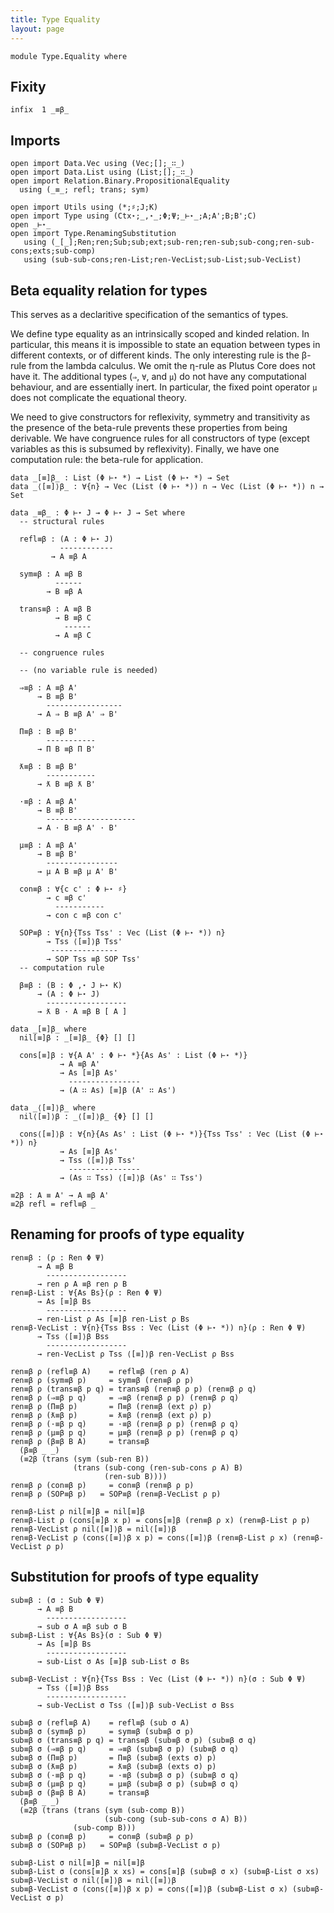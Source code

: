 ```yaml
---
title: Type Equality
layout: page
---
```


```
module Type.Equality where
```

## Fixity

```
infix  1 _≡β_
```

## Imports

```
open import Data.Vec using (Vec;[];_∷_)
open import Data.List using (List;[];_∷_)
open import Relation.Binary.PropositionalEquality
  using (_≡_; refl; trans; sym)

open import Utils using (*;♯;J;K)
open import Type using (Ctx⋆;_,⋆_;Φ;Ψ;_⊢⋆_;A;A';B;B';C)
open _⊢⋆_
open import Type.RenamingSubstitution 
   using (_[_];Ren;ren;Sub;sub;ext;sub-ren;ren-sub;sub-cong;ren-sub-cons;exts;sub-comp)
   using (sub-sub-cons;ren-List;ren-VecList;sub-List;sub-VecList)
```

## Beta equality relation for types

This serves as a declaritive specification of the semantics of types.

We define type equality as an intrinsically scoped and kinded relation. In particular,
this means it is impossible to state an equation between types in different contexts, or of
different kinds. The only interesting rule is the β-rule from the lambda calculus. We omit
the η-rule as Plutus Core does not have it. The additional
types (`⇒`, `∀`, and `µ`) do not have any computational behaviour, and are essentially inert.
In particular, the fixed point operator `µ` does not complicate the equational theory.

We need to give constructors for reflexivity, symmetry and
transitivity as the presence of the beta-rule prevents these
properties from being derivable. We have congruence rules for all
constructors of type (except variables as this is subsumed by
reflexivity). Finally, we have one computation rule: the beta-rule for
application.

```
data _[≡]β_ : List (Φ ⊢⋆ *) → List (Φ ⊢⋆ *) → Set
data _⟨[≡]⟩β_ : ∀{n} → Vec (List (Φ ⊢⋆ *)) n → Vec (List (Φ ⊢⋆ *)) n → Set

data _≡β_ : Φ ⊢⋆ J → Φ ⊢⋆ J → Set where
  -- structural rules

  refl≡β : (A : Φ ⊢⋆ J)
           ------------
         → A ≡β A
    
  sym≡β : A ≡β B
          ------
        → B ≡β A

  trans≡β : A ≡β B
          → B ≡β C
            ------
          → A ≡β C

  -- congruence rules

  -- (no variable rule is needed)
 
  ⇒≡β : A ≡β A'
      → B ≡β B'
        -----------------
      → A ⇒ B ≡β A' ⇒ B'
    
  Π≡β : B ≡β B'
        -----------
      → Π B ≡β Π B'
    
  ƛ≡β : B ≡β B'
        -----------
      → ƛ B ≡β ƛ B'
    
  ·≡β : A ≡β A'
      → B ≡β B'
        --------------------
      → A · B ≡β A' · B'
    
  μ≡β : A ≡β A'
      → B ≡β B'
        ----------------
      → μ A B ≡β μ A' B'

  con≡β : ∀{c c' : Φ ⊢⋆ ♯}
        → c ≡β c'
          -----------
        → con c ≡β con c'
  
  SOP≡β : ∀{n}{Tss Tss' : Vec (List (Φ ⊢⋆ *)) n}
        → Tss ⟨[≡]⟩β Tss'
         ---------------
        → SOP Tss ≡β SOP Tss'
  -- computation rule

  β≡β : (B : Φ ,⋆ J ⊢⋆ K)
      → (A : Φ ⊢⋆ J)
        ------------------
      → ƛ B · A ≡β B [ A ]

data _[≡]β_ where 
  nil[≡]β : _[≡]β_ {Φ} [] []

  cons[≡]β : ∀{A A' : Φ ⊢⋆ *}{As As' : List (Φ ⊢⋆ *)}
           → A ≡β A'
           → As [≡]β As'
             ----------------
           → (A ∷ As) [≡]β (A' ∷ As')

data _⟨[≡]⟩β_ where 
  nil⟨[≡]⟩β : _⟨[≡]⟩β_ {Φ} [] []

  cons⟨[≡]⟩β : ∀{n}{As As' : List (Φ ⊢⋆ *)}{Tss Tss' : Vec (List (Φ ⊢⋆ *)) n}
           → As [≡]β As'
           → Tss ⟨[≡]⟩β Tss'
             ----------------
           → (As ∷ Tss) ⟨[≡]⟩β (As' ∷ Tss')
```

```
≡2β : A ≡ A' → A ≡β A'
≡2β refl = refl≡β _
```

## Renaming for proofs of type equality

```
ren≡β : (ρ : Ren Φ Ψ)
      → A ≡β B
        ------------------
      → ren ρ A ≡β ren ρ B
ren≡β-List : ∀{As Bs}(ρ : Ren Φ Ψ)
      → As [≡]β Bs
        ------------------
      → ren-List ρ As [≡]β ren-List ρ Bs
ren≡β-VecList : ∀{n}{Tss Bss : Vec (List (Φ ⊢⋆ *)) n}(ρ : Ren Φ Ψ)
      → Tss ⟨[≡]⟩β Bss
        ------------------
      → ren-VecList ρ Tss ⟨[≡]⟩β ren-VecList ρ Bss

ren≡β ρ (refl≡β A)    = refl≡β (ren ρ A)
ren≡β ρ (sym≡β p)     = sym≡β (ren≡β ρ p)
ren≡β ρ (trans≡β p q) = trans≡β (ren≡β ρ p) (ren≡β ρ q)
ren≡β ρ (⇒≡β p q)     = ⇒≡β (ren≡β ρ p) (ren≡β ρ q)
ren≡β ρ (Π≡β p)       = Π≡β (ren≡β (ext ρ) p)
ren≡β ρ (ƛ≡β p)       = ƛ≡β (ren≡β (ext ρ) p)
ren≡β ρ (·≡β p q)     = ·≡β (ren≡β ρ p) (ren≡β ρ q)
ren≡β ρ (μ≡β p q)     = μ≡β (ren≡β ρ p) (ren≡β ρ q)
ren≡β ρ (β≡β B A)     = trans≡β
  (β≡β _ _)
  (≡2β (trans (sym (sub-ren B))
              (trans (sub-cong (ren-sub-cons ρ A) B)
                     (ren-sub B))))
ren≡β ρ (con≡β p)     = con≡β (ren≡β ρ p)
ren≡β ρ (SOP≡β p)   = SOP≡β (ren≡β-VecList ρ p)

ren≡β-List ρ nil[≡]β = nil[≡]β
ren≡β-List ρ (cons[≡]β x p) = cons[≡]β (ren≡β ρ x) (ren≡β-List ρ p)
ren≡β-VecList ρ nil⟨[≡]⟩β = nil⟨[≡]⟩β
ren≡β-VecList ρ (cons⟨[≡]⟩β x p) = cons⟨[≡]⟩β (ren≡β-List ρ x) (ren≡β-VecList ρ p) 
```

## Substitution for proofs of type equality

```
sub≡β : (σ : Sub Φ Ψ)
      → A ≡β B
        ------------------
      → sub σ A ≡β sub σ B
sub≡β-List : ∀{As Bs}(σ : Sub Φ Ψ)
      → As [≡]β Bs
        ------------------
      → sub-List σ As [≡]β sub-List σ Bs

sub≡β-VecList : ∀{n}{Tss Bss : Vec (List (Φ ⊢⋆ *)) n}(σ : Sub Φ Ψ)
      → Tss ⟨[≡]⟩β Bss
        ------------------
      → sub-VecList σ Tss ⟨[≡]⟩β sub-VecList σ Bss
  
sub≡β σ (refl≡β A)    = refl≡β (sub σ A)
sub≡β σ (sym≡β p)     = sym≡β (sub≡β σ p)
sub≡β σ (trans≡β p q) = trans≡β (sub≡β σ p) (sub≡β σ q) 
sub≡β σ (⇒≡β p q)     = ⇒≡β (sub≡β σ p) (sub≡β σ q)
sub≡β σ (Π≡β p)       = Π≡β (sub≡β (exts σ) p)
sub≡β σ (ƛ≡β p)       = ƛ≡β (sub≡β (exts σ) p)
sub≡β σ (·≡β p q)     = ·≡β (sub≡β σ p) (sub≡β σ q)
sub≡β σ (μ≡β p q)     = μ≡β (sub≡β σ p) (sub≡β σ q)
sub≡β σ (β≡β B A)     = trans≡β
  (β≡β _ _)
  (≡2β (trans (trans (sym (sub-comp B))
                     (sub-cong (sub-sub-cons σ A) B))
              (sub-comp B)))
sub≡β ρ (con≡β p)     = con≡β (sub≡β ρ p)
sub≡β σ (SOP≡β p)   = SOP≡β (sub≡β-VecList σ p) 

sub≡β-List σ nil[≡]β = nil[≡]β
sub≡β-List σ (cons[≡]β x xs) = cons[≡]β (sub≡β σ x) (sub≡β-List σ xs)
sub≡β-VecList σ nil⟨[≡]⟩β = nil⟨[≡]⟩β
sub≡β-VecList σ (cons⟨[≡]⟩β x p) = cons⟨[≡]⟩β (sub≡β-List σ x) (sub≡β-VecList σ p)     
```

